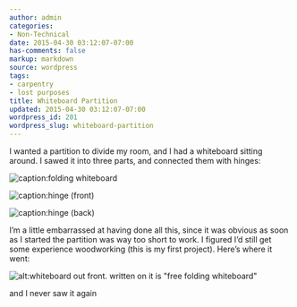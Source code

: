 ```yaml
---
author: admin
categories:
- Non-Technical
date: 2015-04-30 03:12:07-07:00
has-comments: false
markup: markdown
source: wordpress
tags:
- carpentry
- lost purposes
title: Whiteboard Partition
updated: 2015-04-30 03:12:07-07:00
wordpress_id: 201
wordpress_slug: whiteboard-partition
---
```

I wanted a partition to divide my room, and I had a whiteboard sitting around. I sawed it into three parts, and connected them with hinges:

![caption:folding whiteboard](https://blog.za3k.com/wp-content/uploads/2015/04/whiteboard-2.jpg)

![caption:hinge (front)](https://blog.za3k.com/wp-content/uploads/2015/04/whiteboard-4.jpg)

![caption:hinge (back)](https://blog.za3k.com/wp-content/uploads/2015/04/whiteboard-1.jpg)

I’m a little embarrassed at having done all this, since it was obvious as soon as I started the partition was way too short to work. I figured I’d still get some experience woodworking (this is my first project). Here’s where it went:

![alt:whiteboard out front. written on it is "free folding whiteboard"](https://blog.za3k.com/wp-content/uploads/2015/04/whiteboard-5.jpg)

and I never saw it again
